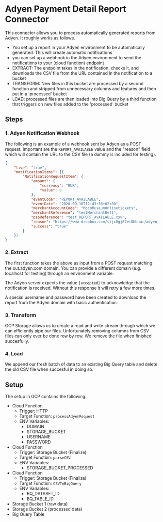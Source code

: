 # Adyen Payment Detail Report Connector
This connector allows you to process automatically generated reports from Adyen. It roughly works as follows.
* You set up a report in your Adyen environment to be automatically generated. This will create automatic notifications
* you can set up a webhook in the Adyen environment to send the notifications to your (cloud function) endpoint
* EXTRACT: The endpoint takes in the notification, checks it, and downloads the CSV file from the URL contained in the notification to a bucket
* TRANSFORM: New files in this bucket are processed by a second function and stripped from unnecessary columns and features and then put in a 'processed' bucket
* LOAD: processed files are then loaded into Big Query by a third function that triggers on new files added to the 'processed' bucket

## Steps
### 1. Adyen Notification Webhook
The following is an example of a webhook sent by Adyen as a POST request. Important are the `REPORT_AVAILABLE` value and the "reason" field which will contain the URL to the CSV file (a dummy is included for testing).
```JSON
{
    "live": "true",
    "notificationItems": [{
        "NotificationRequestItem": {
            "amount": {
                "currency": "EUR",
                "value": 0
            },
            "eventCode": "REPORT_AVAILABLE",
            "eventDate": "2020-09-18T12:43:36+02:00",
            "merchantAccountCode": "MocoMuseumOnlinetickets",
            "merchantReference": "testMerchantRef1",
            "pspReference": "test_REPORT_AVAILABLE.csv",
            "reason": "https://www.dropbox.com/s/jx0gj87ei8hbuui/adyen_dummy.csv",
            "success": "true"
        }
    }]
}
```

### 2. Extract
The first function takes the above as input from a POST request matching the out.adyen.com domain. You can provide a different domain (e.g. localhost for testing) through an environment variable.

The Adyen server expects the value `[accepted]` to acknowledge that the notification is received. Without this response it will retry a few more times.

A special username and password have been created to download the report from the Adyen domain with basic authentication.

### 3. Transform
GCP Storage allows us to create a read and write stream through which we can efficiently pipe our files. Unfortunately removing columns from CSV files can only ever be done row by row. We remove the file when finished succesfully.

### 4. Load
We append our fresh batch of data to an existing Big Query table and delete the old CSV file when succesful in doing so.

## Setup
The setup in GCP contains the following.
* Cloud Function
    * Trigger: HTTP
    * Target Function: `processAdyenRequest`
    * ENV Variables:
        * DOMAIN
        * STORAGE_BUCKET
        * USERNAME
        * PASSWORD
* Cloud Function
    * Trigger: Storage Bucket (Finalize)
    * Target Function: `parseCSV` 
    * ENV Variables:
        * STORAGE_BUCKET_PROCESSED   
* Cloud Function
    * Trigger: Storage Bucket (Finalize)
    * Target Function: `CSVToBigQuery` 
    * ENV Variables:
        * BQ_DATASET_ID
        * BQ_TABLE_ID
* Storage Bucket 1 (raw data)
* Storage Bucket 2 (processed data)
* Big Query Table